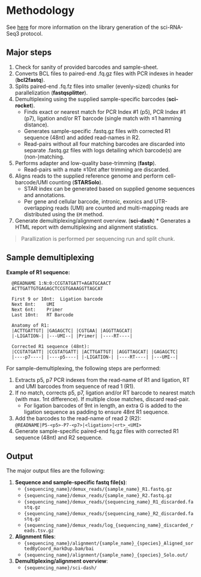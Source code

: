 # Methodology

See [here](https://teichlab.github.io/scg_lib_structs/methods_html/sci-RNA-seq3.html) for more information on the library generation of the sci-RNA-Seq3 protocol.

## Major steps

1. Check for sanity of provided barcodes and sample-sheet.
2. Converts BCL files to paired-end .fq.gz files with PCR indexes in header (**bcl2fastq**).
3. Splits paired-end .fq.fz files into smaller (evenly-sized) chunks for parallelization (**fastqsplitter**).
4. Demultiplexing using the supplied sample-specific barcodes (**sci-rocket**).
      * Finds exact or nearest match for PCR Index #1 (p5), PCR Index #1 (p7), ligation and/or RT barcode (single match with ≤1 hamming distance).
      * Generates sample-specific .fastq.gz files with corrected R1 sequence (48nt) and added read-names in R2.
      * Read-pairs without all four matching barcodes are discarded into separate .fastq.gz files with logs detailing which barcode(s) are (non-)matching.
5. Performs adapter and low-quality base-trimming (**fastp**).
      * Read-pairs with a mate ≤10nt after trimming are discarded.
6. Aligns reads to the supplied reference genome and perform cell-barcode/UMI counting (**STARSolo**).
      * STAR index can be generated based on supplied genome sequences and annotations.
      * Per gene and cellular barcode, intronic, exonics and UTR-overlapping reads (UMI) are counted and multi-mapping reads are distributed using the `EM` method.
7. Generate demultiplexing/alignment overview. (**sci-dash**)
        * Generates a HTML report with demultiplexing and alignment statistics.

> Parallization is performed per sequencing run and split chunk.

## Sample demultiplexing

**Example of R1 sequence:**

```text
  @READNAME 1:N:0:CCGTATGATT+AGATGCAACT
  ACTTGATTGTGAGAGCTCCGTGAAAGGTTAGCAT

  First 9 or 10nt:  Ligation barcode
  Next 8nt:    UMI
  Next 6nt:    Primer
  Last 10nt:   RT Barcode

  Anatomy of R1:
  |ACTTGATTGT| |GAGAGCTC| |CGTGAA| |AGGTTAGCAT|
  |-LIGATION-| |---UMI--| |Primer| |----RT----|

  Corrected R1 sequence (48nt):
  |CCGTATGATT| |CCGTATGATT| |ACTTGATTGT| |AGGTTAGCAT| |GAGAGCTC|
  |----p7----| |----p5----| |-LIGATION-| |----RT----| |---UMI--|
```

For sample-demultiplexing, the following steps are performed:

1. Extracts p5, p7 PCR indexes from the read-name of R1 and ligation, RT and UMI barcodes from sequence of read 1 (R1).
2. If no match, corrects p5, p7, ligation and/or RT barcode to nearest match (with max. 1nt difference). If multiple close matches, discard read-pair.
    * For ligation barcodes of 9nt in length, an extra G is added to the ligation sequence as padding to ensure 48nt R1 sequence.
3. Add the barcodes to the read-name of read 2 (R2):  
    `@READNAME|P5-<p5>-P7-<p7>|<ligation>|<rt>_<UMI>`
4. Generate sample-specific paired-end fq.gz files with corrected R1 sequence (48nt) and R2 sequence.

## Output

The major output files are the following:

1. **Sequence and sample-specific fastq file(s)**:
      * `{sequencing_name}/demux_reads/{sample_name}_R1.fastq.gz`
      * `{sequencing_name}/demux_reads/{sample_name}_R2.fastq.gz`
      * `{sequencing_name}/demux_reads/{sequencing_name}_R1_discarded.fastq.gz`
      * `{sequencing_name}/demux_reads/{sequencing_name}_R2_discarded.fastq.gz`
      * `{sequencing_name}/demux_reads/log_{sequencing_name}_discarded_reads.tsv.gz`
2. **Alignment files**:
      * `{sequencing_name}/alignment/{sample_name}_{species}_Aligned_sortedByCoord_markDup.bam/bai`
      * `{sequencing_name}/alignment/{sample_name}_{species}_Solo.out/`
3. **Demultiplexing/alignment overview**:
      * `{sequencing_name}/sci-dash/`
